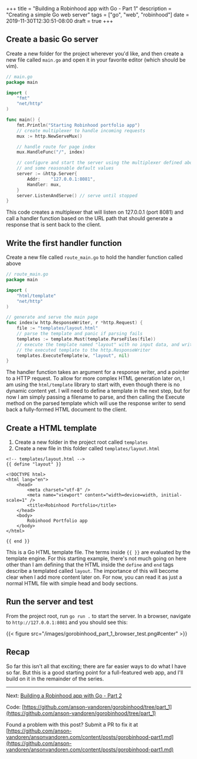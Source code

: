 +++
title = "Building a Robinhood app with Go - Part 1"
description = "Creating a simple Go web server"
tags = ["go", "web", "robinhood"]
date = 2019-11-30T12:30:51-08:00
draft = true
+++

## Create a basic Go server
Create a new folder for the project wherever you'd like, and then create a new file called `main.go` and open it in your favorite editor (which should be vim).

```go
// main.go
package main

import (
	"fmt"
	"net/http"
)

func main() {
	fmt.Println("Starting Robinhood portfolio app")
	// create multiplexer to handle incoming requests
	mux := http.NewServeMux()

	// handle route for page index
	mux.HandleFunc("/", index)

	// configure and start the server using the multiplexer defined above
	// and some reasonable default values
	server := &http.Server{
		Addr:    "127.0.0.1:8081",
		Handler: mux,
	}
	server.ListenAndServe() // serve until stopped
}
```

This code creates a multiplexer that will listen on 127.0.0.1 (port 8081) and call a handler function based on the URL path that should generate a response that is sent back to the client.

## Write the first handler function

Create a new file called `route_main.go` to hold the handler function called above

```go
// route_main.go
package main

import (
	"html/template"
	"net/http"
)

// generate and serve the main page
func index(w http.ResponseWriter, r *http.Request) {
	file := "templates/layout.html"
	// parse the template and panic if parsing fails
	templates := template.Must(template.ParseFiles(file))
	// execute the template named "layout" with no input data, and write
	// the executed template to the http.ResponseWriter
	templates.ExecuteTemplate(w, "layout", nil)
}
```

The handler function takes an argument for a response writer, and a pointer to a HTTP request. To allow for more complex HTML generation later on, I am using the `html/template` library to start with, even though there is no dynamic content yet. I will need to define a template in the next step, but for now I am simply passing a filename to parse, and then calling the Execute method on the parsed template which will use the response writer to send back a fully-formed HTML document to the client.

## Create a HTML template

1. Create a new folder in the project root called `templates`
2. Create a new file in this folder called `templates/layout.html`

```go-html-template
<!-- templates/layout.html -->
{{ define "layout" }}

<!DOCTYPE html>
<html lang="en">
    <head>
        <meta charset="utf-8" />
        <meta name="viewport" content="width=device=width, initial-scale=1" />
        <title>Robinhood Portfolio</title>
    </head>
    <body>
        Robinhood Portfolio app
    </body>
</html>

{{ end }}
```

This is a Go HTML template file. The terms inside `{{ }}` are evaluated by the template engine. For this starting example, there's not much going on here other than I am defining that the HTML inside the `define` and `end` tags describe a templated called `layout`. The importance of this will become clear when I add more content later on. For now, you can read it as just a normal HTML file with simple head and body sections.

## Run the server and test

From the project root, run `go run .` to start the server. In a browser, navigate to `http://127.0.0.1:8081` and you should see this:

{{< figure src="/images/gorobinhood_part_1_browser_test.png#center" >}}

## Recap

So far this isn't all that exciting; there are far easier ways to do what I have so far. But this is a good starting point for a full-featured web app, and I'll build on it in the remainder of the series.

-------------

Next: [Building a Robinhood app with Go - Part 2](/posts/gorobinhood-part2)

Code: [https://github.com/anson-vandoren/gorobinhood/tree/part_1](https://github.com/anson-vandoren/gorobinhood/tree/part_1)

Found a problem with this post? Submit a PR to fix it at [https://github.com/anson-vandoren/ansonvandoren.com/content/posts/gorobinhood-part1.md](https://github.com/anson-vandoren/ansonvandoren.com/content/posts/gorobinhood-part1.md)